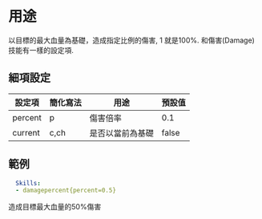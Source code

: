 用途
========================

以目標的最大血量為基礎，造成指定比例的傷害, 1 就是100%. 和傷害(Damage)技能有一樣的設定項.

細項設定
----------

| 設定項| 簡化寫法 | 用途 | 預設值 |
|------------------|---------|------------------------------------------------------------------------|---------|
| percent  | p   | 傷害倍率  | 0.1 |
| current  | c,ch| 是否以當前為基礎 | false   |

範例
--------
```yaml
  Skills:
  - damagepercent{percent=0.5}
```
造成目標最大血量的50%傷害
